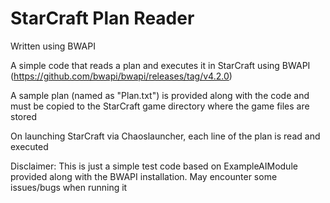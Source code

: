 # StarCraft Plan Reader
Written using BWAPI

A simple code that reads a plan and executes it in StarCraft using BWAPI (https://github.com/bwapi/bwapi/releases/tag/v4.2.0)

A sample plan (named as "Plan.txt") is provided along with the code and must be copied to the StarCraft game directory where the game files are stored

On launching StarCraft via Chaoslauncher, each line of the plan is read and executed

Disclaimer: This is just a simple test code based on ExampleAIModule provided along with the BWAPI installation. 
            May encounter some issues/bugs when running it
